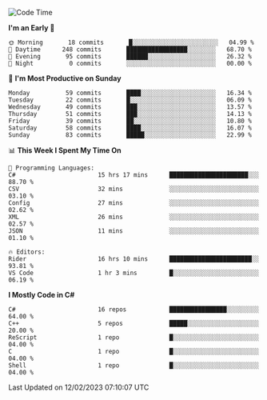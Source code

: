 <!--START_SECTION:waka-->
![Code Time](http://img.shields.io/badge/Code%20Time-925%20hrs%2042%20mins-blue)

**I'm an Early 🐤** 

```text
🌞 Morning       18 commits       █░░░░░░░░░░░░░░░░░░░░░░░░   04.99 % 
🌆 Daytime      248 commits       █████████████████░░░░░░░░   68.70 % 
🌃 Evening       95 commits       ██████░░░░░░░░░░░░░░░░░░░   26.32 % 
🌙 Night          0 commits       ░░░░░░░░░░░░░░░░░░░░░░░░░   00.00 % 

```
📅 **I'm Most Productive on Sunday** 

```text
Monday          59 commits       ████░░░░░░░░░░░░░░░░░░░░░   16.34 % 
Tuesday         22 commits       █░░░░░░░░░░░░░░░░░░░░░░░░   06.09 % 
Wednesday       49 commits       ███░░░░░░░░░░░░░░░░░░░░░░   13.57 % 
Thursday        51 commits       ███░░░░░░░░░░░░░░░░░░░░░░   14.13 % 
Friday          39 commits       ██░░░░░░░░░░░░░░░░░░░░░░░   10.80 % 
Saturday        58 commits       ████░░░░░░░░░░░░░░░░░░░░░   16.07 % 
Sunday          83 commits       █████░░░░░░░░░░░░░░░░░░░░   22.99 % 

```


📊 **This Week I Spent My Time On** 

```text
💬 Programming Languages: 
C#                       15 hrs 17 mins      ██████████████████████░░░   88.70 % 
CSV                      32 mins             ░░░░░░░░░░░░░░░░░░░░░░░░░   03.10 % 
Config                   27 mins             ░░░░░░░░░░░░░░░░░░░░░░░░░   02.62 % 
XML                      26 mins             ░░░░░░░░░░░░░░░░░░░░░░░░░   02.57 % 
JSON                     11 mins             ░░░░░░░░░░░░░░░░░░░░░░░░░   01.10 % 

🔥 Editors: 
Rider                    16 hrs 10 mins      ███████████████████████░░   93.81 % 
VS Code                  1 hr 3 mins         █░░░░░░░░░░░░░░░░░░░░░░░░   06.19 % 

```

**I Mostly Code in C#** 

```text
C#                       16 repos            ████████████████░░░░░░░░░   64.00 % 
C++                      5 repos             █████░░░░░░░░░░░░░░░░░░░░   20.00 % 
ReScript                 1 repo              █░░░░░░░░░░░░░░░░░░░░░░░░   04.00 % 
C                        1 repo              █░░░░░░░░░░░░░░░░░░░░░░░░   04.00 % 
Shell                    1 repo              █░░░░░░░░░░░░░░░░░░░░░░░░   04.00 % 

```



 Last Updated on 12/02/2023 07:10:07 UTC
<!--END_SECTION:waka-->
